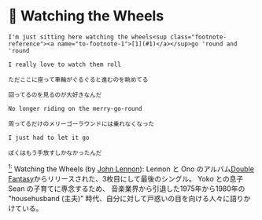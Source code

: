 # 🎠 Watching the Wheels

```admonish success title=""
I'm just sitting here watching the wheels<sup class="footnote-reference"><a name="to-footnote-1">[1](#1)</a></sup>go 'round and 'round

I really love to watch them roll

ただここに座って車輪がぐるぐると進むのを眺めてる

回ってるのを見るのが大好きなんだ
```

```admonish success title=""
No longer riding on the merry-go-round

周ってるだけのメリーゴーラウンドには乗れなくなった
```

```admonish success
I just had to let it go

ぼくはもう手放すしかなかったんだ
```

<div class="footnote-definition" id=1>

[<sup>1:</sup>](#to-footnote-1) Watching the Wheels (by [John Lennon](https://en.m.wikipedia.org/wiki/John_Lennon)):
Lennon と Ono のアルバム[Double Fantasy](https://en.m.wikipedia.org/wiki/Double_Fantasy)からリリースされた、3枚目にして最後のシングル。
Yoko との息子 Sean の子育てに専念するため、
音楽業界から引退した1975年から1980年の "househusband (主夫)" 時代、自分に対して戸惑いの目を向ける人々に語りかけている。
</div>